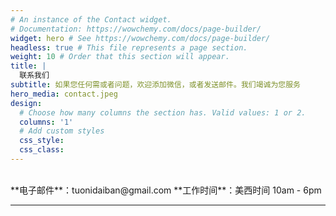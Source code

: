 ```yaml
---
# An instance of the Contact widget.
# Documentation: https://wowchemy.com/docs/page-builder/
widget: hero # See https://wowchemy.com/docs/page-builder/
headless: true # This file represents a page section.
weight: 10 # Order that this section will appear.
title: |
  联系我们
subtitle: 如果您任何需或者问题，欢迎添加微信，或者发送邮件。我们竭诚为您服务
hero_media: contact.jpeg
design:
  # Choose how many columns the section has. Valid values: 1 or 2.
  columns: '1'
  # Add custom styles
  css_style:
  css_class:
---
```


<br>
**电子邮件**：tuonidaiban@gmail.com    
**工作时间**：美西时间 10am - 6pm

<!-- widget: contact

# This file represents a page section.
headless: true

# Order that this section appears on the page.
weight: 10

title: 联系方式
subtitle: 如果您任何需或者问题，欢迎添加微信，或者发送邮件。我们竭诚为您服务

content:
  # Contact (edit or remove options as required)

  email: tuonidaiban@gmail.com
  # phone: 888 888 88 88
  # address:
  #   street: 450 Serra Mall
  #   city: Stanford
  #   region: CA
  #   postcode: '94305'
  #   country: United States
  #   country_code: US
  # coordinates:
  #   latitude: '37.4275'
  #   longitude: '-122.1697'
  # directions: Enter Building 1 and take the stairs to Office 200 on Floor 2
  office_hours:
    - '美西时间 10am - 6pm'
  # appointment_url: 'https://calendly.com'
  #contact_links:
  #  - icon: comments
  #    icon_pack: fas
  #    name: Discuss on Forum
  #    link: 'https://discourse.gohugo.io'

  # Automatically link email and phone or display as text?
  autolink: true

  # Email form provider
  # form:
  #   provider: netlify
  #   formspree:
  #     id:
  #   netlify:
  #     # Enable CAPTCHA challenge to reduce spam?
  #     captcha: false

design:
  columns: '1' -->
---


